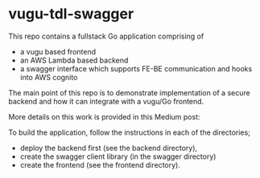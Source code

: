# vugu-tdl-swagger

This repo contains a fullstack Go application comprising of
- a vugu based frontend
- an AWS Lambda based backend
- a swagger interface which supports FE-BE communication and hooks into AWS cognito

The main point of this repo is to demonstrate implementation of a secure backend
and how it can integrate with a vugu/Go frontend.

More details on this work is provided in this Medium post:

To build the application, follow the instructions in each of the directories;
- deploy the backend first (see the backend directory),
- create the swagger client library (in the swagger directory)
- create the frontend (see the frontend directory).
